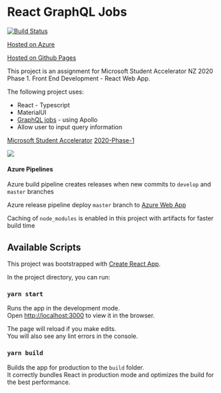 # React GraphQL Jobs

[![Build Status](https://dev.azure.com/chengzhenyang/React-GraphQL/_apis/build/status/scorpionknifes.React-GraphQL?branchName=master)](https://dev.azure.com/chengzhenyang/React-GraphQL/_build/latest?definitionId=1&branchName=master)

[Hosted on Azure](https://react-graphql.azurewebsites.net/)

[Hosted on Github Pages](http://scorpionknifes.github.io/React-GraphQL)

This project is an assignment for Microsoft Student Accelerator NZ 2020 Phase 1.
Front End Development - React Web App.

The following project uses:
- React - Typescript
- MaterialUI
- [GraphQL jobs](https://api.graphql.jobs/) - using Apollo
- Allow user to input query information

[Microsoft Student Accelerator](http://aka.ms/nzmsawebsite)
[2020-Phase-1](https://github.com/NZMSA/2020-Phase-1)

![](https://scorpionknifes.github.io/React-GraphQL/example.jpg)

#### Azure Pipelines

Azure build pipeline creates releases when new commits to ```develop``` and ```master``` branches

Azure release pipeline deploy ```master``` branch to [Azure Web App](https://react-graphql.azurewebsites.net/)

Caching of ```node_modules``` is enabled in this project with artifacts for faster build time


## Available Scripts

This project was bootstrapped with [Create React App](https://github.com/facebook/create-react-app).

In the project directory, you can run:

### `yarn start`

Runs the app in the development mode.<br />
Open [http://localhost:3000](http://localhost:3000) to view it in the browser.

The page will reload if you make edits.<br />
You will also see any lint errors in the console.

### `yarn build`

Builds the app for production to the `build` folder.<br />
It correctly bundles React in production mode and optimizes the build for the best performance.
